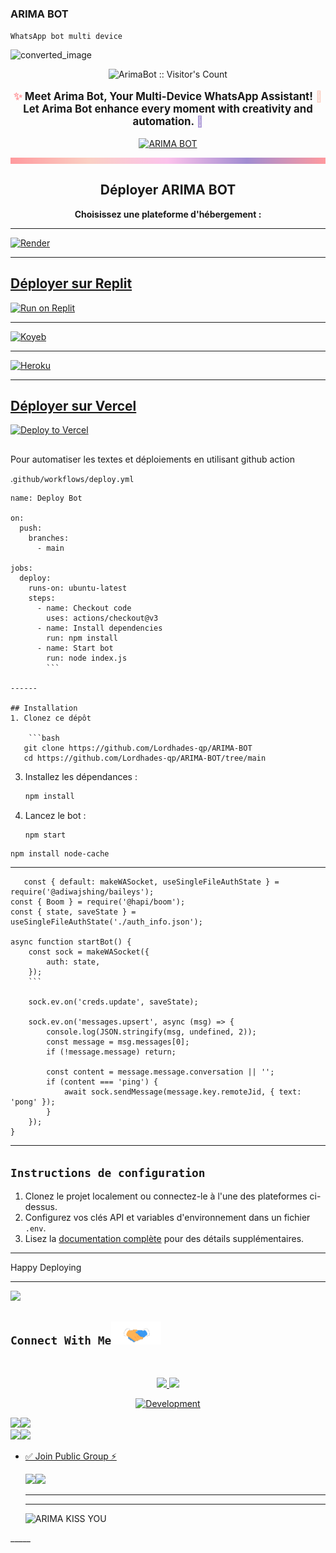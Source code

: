 ###         ARIMA BOT 
   `WhatsApp bot multi device`

![converted_image](https://github.com/user-attachments/assets/009c639c-3fea-4372-b728-c740d8aec591)

<p align="center">
  <img src="https://profile-counter.glitch.me/{ArimaBot}/count.svg" alt="ArimaBot :: Visitor's Count" />
</p>

<p align="center" style="font-size: 1.2em; font-weight: bold;">
  <span style="color: #ff9a9e;">✨</span> Meet <strong>Arima Bot</strong>, Your Multi-Device WhatsApp Assistant! 
  <span style="color: #fad0c4;">🌟</span> Let <strong>Arima Bot</strong> enhance every moment with creativity and automation. <span style="color: #a18cd1;">💬</span>
</p>

<p align="center">
  <a href="https://github.com/lordhades-qp/arima-bot/fork">
    <img title="ARIMA BOT" src="https://img.shields.io/badge/FORK-ARIMA BOT-h?color=blue&style=for-the-badge&logo=stackshare">
  </a>
</p>

<p align="center">
  <div style="background: linear-gradient(90deg, #ff9a9e, #fad0c4, #fbc2eb, #a18cd1, #ff9a9e); height: 10px; animation: shimmer 5s linear infinite;">
  </div>
</p>


## 

<h2 align="center">Déployer ARIMA BOT</h2>

<p align="center">
  <strong>Choisissez une plateforme d'hébergement :</strong>
</p>

<p align="center">

----
   
 <!-- Render -->
  <a href="https://render.com/deploy?repo=https://github.com/lordhades-qp/arima-bot" target="_blank">
    <img src="https://img.shields.io/badge/Render-Deploy-blueviolet?logo=render&logoColor=white" alt="Render">
  </a>

----

  
##  [Déployer sur Replit](https://replit.com)
<a href="https://replit.com/github/lordhades-qp/arima-bot" target="_blank">
  <img src="https://upload.wikimedia.org/wikipedia/commons/b/b2/Replit_Logo.png" alt="Run on Replit" width="200">
</a>

   ----- 
   
  <!-- Koyeb -->
  <a href="https://app.koyeb.com/deploy?repository=https://github.com/lordhades-qp/arima-bot" target="_blank">
    <img src="https://img.shields.io/badge/Koyeb-Deploy-brightgreen?logo=koyeb&logoColor=white" alt="Koyeb">
  </a>


  ----
  
  <!-- Heroku -->
  <a href="https://heroku.com/deploy?template=https://github.com/lordhades-qp/arima-bot" target="_blank">
    <img src="https://img.shields.io/badge/Heroku-Deploy-purple?logo=heroku&logoColor=white" alt="Heroku">
  </a>
</p>

-----


##  [Déployer sur Vercel](https://vercel.com)
<a href="https://vercel.com/new" target="_blank">
  <img src="https://vercel.com/button" alt="Deploy to Vercel" width="200">
</a

-----

##

Pour automatiser les textes et déploiements en utilisant github action 

.`github/workflows/deploy.yml`

```
name: Deploy Bot

on:
  push:
    branches:
      - main

jobs:
  deploy:
    runs-on: ubuntu-latest
    steps:
      - name: Checkout code
        uses: actions/checkout@v3
      - name: Install dependencies
        run: npm install
      - name: Start bot
        run: node index.js
        ```

------

## Installation
1. Clonez ce dépôt

    ```bash
   git clone https://github.com/Lordhades-qp/ARIMA-BOT
   cd https://github.com/Lordhades-qp/ARIMA-BOT/tree/main
   ```
3. Installez les dépendances :  
 
    ```bash
   npm install
   ```
4. Lancez le bot :  

    ```bash
   npm start
   ```
```
npm install node-cache
```

---------

```
   const { default: makeWASocket, useSingleFileAuthState } = require('@adiwajshing/baileys');
const { Boom } = require('@hapi/boom');
const { state, saveState } = useSingleFileAuthState('./auth_info.json');

async function startBot() {
    const sock = makeWASocket({
        auth: state,
    });
    ```

    sock.ev.on('creds.update', saveState);

    sock.ev.on('messages.upsert', async (msg) => {
        console.log(JSON.stringify(msg, undefined, 2));
        const message = msg.messages[0];
        if (!message.message) return;

        const content = message.message.conversation || '';
        if (content === 'ping') {
            await sock.sendMessage(message.key.remoteJid, { text: 'pong' });
        }
    });
}
```

-----


## `Instructions de configuration`

1. Clonez le projet localement ou connectez-le à l'une des plateformes ci-dessus.
2. Configurez vos clés API et variables d'environnement dans un fichier `.env`.
3. Lisez la [documentation complète](https://github.com/lordhades-qp/arima-bot) pour des détails supplémentaires.

---

Happy Deploying

----

</a><a><img src='https://i.imgur.com/LyHic3i.gif'/></a>

## ```Connect With Me```<img src="https://github.com/0xAbdulKhalid/0xAbdulKhalid/raw/main/assets/mdImages/handshake.gif" width ="80"></h1> 
 <br> 
<p align="center">
<a href="https://wa.me/2250565647864"><img src="https://img.shields.io/badge/Contact ARIMA-25D366?style=for-the-badge&logo=whatsapp&logoColor=white" />
<a href="https://whatsapp.com/channel/0029VatUVBSHrDZcV6K0DH0I"><img src="https://img.shields.io/badge/Join Official Channel-25D366?style=for-the-badge&logo=whatsapp&logoColor=white" />

<p align="center">
<img alt="Development" width="250" src="https://media2.giphy.com/media/W9tBvzTXkQopi/giphy.gif?cid=6c09b952xu6syi1fyqfyc04wcfk0qvqe8fd7sop136zxfjyn&ep=v1_internal_gif_by_id&rid=giphy.gif&ct=g" /> </p>
<a><img src='https://i.imgur.com/LyHic3i.gif'/></a><a><img src='https://i.imgur.com/LyHic3i.gif'/></a>


<br>
<a><img src='https://i.imgur.com/LyHic3i.gif'/></a><a><img src='https://i.imgur.com/LyHic3i.gif'/></a>


* [✅ Join Public Group ⚡](https://chat.whatsapp.com/LcD3Ei4yWuCK6DXSBcDXLk)

  <a><img src='https://i.imgur.com/LyHic3i.gif'/></a><a><img src='https://i.imgur.com/LyHic3i.gif'/></a>

  _____
  -----


    <img title="ARIMA KISS YOU" src="https://img.shields.io/badge/Kiss-ARIMA-h?color=blue&style=for-the-badge&logo=stackshare">
  </a>
</p>
  _____

